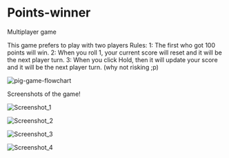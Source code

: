 # Points-winner
Multiplayer game

This game prefers to play with two players
Rules:
1: The first who got 100 points will win.
2: When you roll 1, your current score will reset and it will be the next player turn.
3: When you click Hold, then it will update your score and it will be the next player turn. (why not risking ;p)

![pig-game-flowchart](https://user-images.githubusercontent.com/29493048/129705625-d90a44ae-bf68-4ebb-87c7-40c0d12bad79.png)

Screenshots of the game!

![Screenshot_1](https://user-images.githubusercontent.com/29493048/129716732-d3e17a35-9986-49ef-ba5d-7df6a050c7c6.png)

![Screenshot_2](https://user-images.githubusercontent.com/29493048/129716746-e6351e76-2df7-4016-9979-27a27c2eb3f0.png)

![Screenshot_3](https://user-images.githubusercontent.com/29493048/129716754-265bdd55-122d-4770-80d7-8738a6c2ba1b.png)

![Screenshot_4](https://user-images.githubusercontent.com/29493048/129716764-4c143b7f-c15a-420e-b1b6-6be030b9782b.png)


